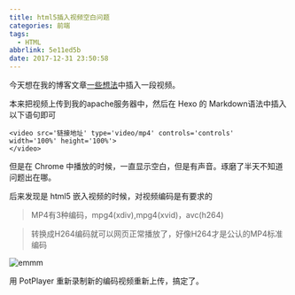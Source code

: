 ```yaml
---
title: html5插入视频空白问题
categories: 前端
tags:
  - HTML
abbrlink: 5e11ed5b
date: 2017-12-31 23:50:58
---
```


今天想在我的博客文章[一些想法](https://jerrysheh.github.io/post/c3c12d05.html)中插入一段视频。

本来把视频上传到我的apache服务器中，然后在 Hexo 的 Markdown语法中插入以下语句即可

```
<video src='链接地址' type='video/mp4' controls='controls'  width='100%' height='100%'>
</video>
```

但是在 Chrome 中播放的时候，一直显示空白，但是有声音。琢磨了半天不知道问题出在哪。

后来发现是 html5 嵌入视频的时候，对视频编码是有要求的

> MP4有3种编码，mpg4(xdiv),mpg4(xvid)，avc(h264)

> 转换成H264编码就可以网页正常播放了，好像H264才是公认的MP4标准编码


![emmm](../../../../images/emmm.jpg)


用 PotPlayer 重新录制新的编码视频重新上传，搞定了。
